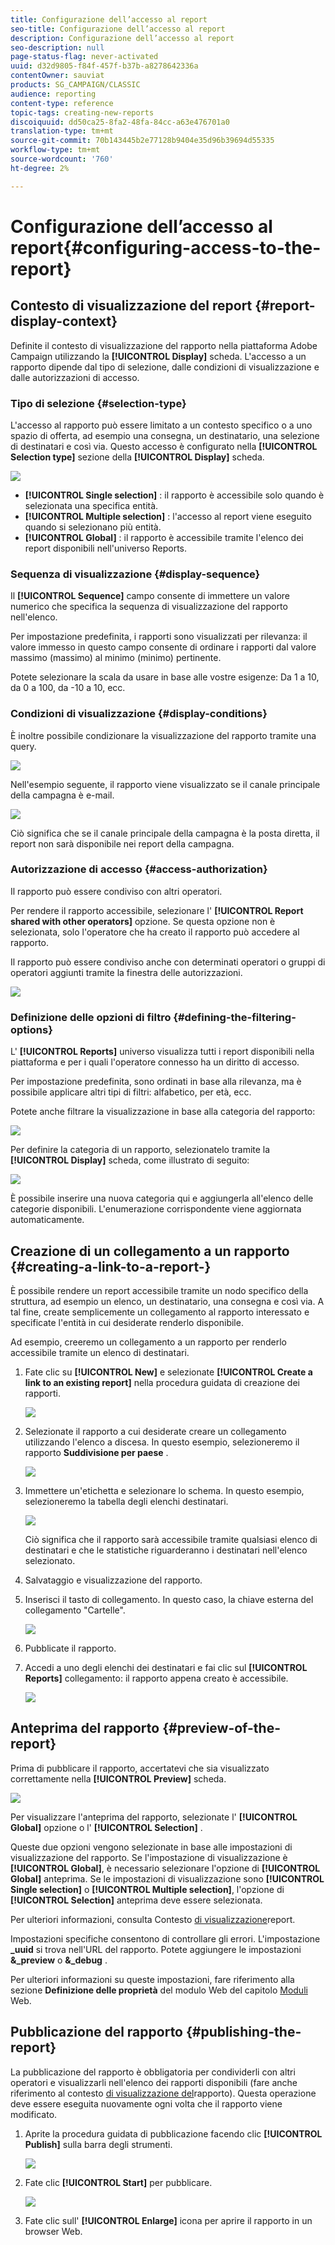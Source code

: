```yaml
---
title: Configurazione dell’accesso al report
seo-title: Configurazione dell’accesso al report
description: Configurazione dell’accesso al report
seo-description: null
page-status-flag: never-activated
uuid: d32d9805-f84f-457f-b37b-a8278642336a
contentOwner: sauviat
products: SG_CAMPAIGN/CLASSIC
audience: reporting
content-type: reference
topic-tags: creating-new-reports
discoiquuid: dd50ca25-8fa2-48fa-84cc-a63e476701a0
translation-type: tm+mt
source-git-commit: 70b143445b2e77128b9404e35d96b39694d55335
workflow-type: tm+mt
source-wordcount: '760'
ht-degree: 2%

---
```



# Configurazione dell’accesso al report{#configuring-access-to-the-report}

## Contesto di visualizzazione del report {#report-display-context}

Definite il contesto di visualizzazione del rapporto nella piattaforma Adobe Campaign  utilizzando la **[!UICONTROL Display]** scheda. L&#39;accesso a un rapporto dipende dal tipo di selezione, dalle condizioni di visualizzazione e dalle autorizzazioni di accesso.

### Tipo di selezione {#selection-type}

L&#39;accesso al rapporto può essere limitato a un contesto specifico o a uno spazio di offerta, ad esempio una consegna, un destinatario, una selezione di destinatari e così via. Questo accesso è configurato nella **[!UICONTROL Selection type]** sezione della **[!UICONTROL Display]** scheda.

![](assets/s_ncs_advuser_report_visibility_4.png)

* **[!UICONTROL Single selection]** : il rapporto è accessibile solo quando è selezionata una specifica entità.
* **[!UICONTROL Multiple selection]** : l&#39;accesso al report viene eseguito quando si selezionano più entità.
* **[!UICONTROL Global]** : il rapporto è accessibile tramite l&#39;elenco dei report disponibili nell&#39;universo Reports.

### Sequenza di visualizzazione {#display-sequence}

Il **[!UICONTROL Sequence]** campo consente di immettere un valore numerico che specifica la sequenza di visualizzazione del rapporto nell&#39;elenco.

Per impostazione predefinita, i rapporti sono visualizzati per rilevanza: il valore immesso in questo campo consente di ordinare i rapporti dal valore massimo (massimo) al minimo (minimo) pertinente.

Potete selezionare la scala da usare in base alle vostre esigenze: Da 1 a 10, da 0 a 100, da -10 a 10, ecc.

### Condizioni di visualizzazione {#display-conditions}

È inoltre possibile condizionare la visualizzazione del rapporto tramite una query.

![](assets/s_ncs_advuser_report_visibility_5.png)

Nell&#39;esempio seguente, il rapporto viene visualizzato se il canale principale della campagna è e-mail.

![](assets/s_ncs_advuser_report_visibility_6.png)

Ciò significa che se il canale principale della campagna è la posta diretta, il report non sarà disponibile nei report della campagna.

### Autorizzazione di accesso {#access-authorization}

Il rapporto può essere condiviso con altri operatori.

Per rendere il rapporto accessibile, selezionare l&#39; **[!UICONTROL Report shared with other operators]** opzione. Se questa opzione non è selezionata, solo l&#39;operatore che ha creato il rapporto può accedere al rapporto.

Il rapporto può essere condiviso anche con determinati operatori o gruppi di operatori aggiunti tramite la finestra delle autorizzazioni.

![](assets/s_ncs_advuser_report_visibility_8.png)

### Definizione delle opzioni di filtro {#defining-the-filtering-options}

L&#39; **[!UICONTROL Reports]** universo visualizza tutti i report disponibili nella piattaforma e per i quali l&#39;operatore connesso ha un diritto di accesso.

Per impostazione predefinita, sono ordinati in base alla rilevanza, ma è possibile applicare altri tipi di filtri: alfabetico, per età, ecc.

Potete anche filtrare la visualizzazione in base alla categoria del rapporto:

![](assets/report_ovv_select_type.png)

Per definire la categoria di un rapporto, selezionatelo tramite la **[!UICONTROL Display]** scheda, come illustrato di seguito:

![](assets/report_select_category.png)

È possibile inserire una nuova categoria qui e aggiungerla all&#39;elenco delle categorie disponibili. L&#39;enumerazione corrispondente viene aggiornata automaticamente.

## Creazione di un collegamento a un rapporto {#creating-a-link-to-a-report-}

È possibile rendere un report accessibile tramite un nodo specifico della struttura, ad esempio un elenco, un destinatario, una consegna e così via. A tal fine, create semplicemente un collegamento al rapporto interessato e specificate l&#39;entità in cui desiderate renderlo disponibile.

Ad esempio, creeremo un collegamento a un rapporto per renderlo accessibile tramite un elenco di destinatari.

1. Fate clic su **[!UICONTROL New]** e selezionate **[!UICONTROL Create a link to an existing report]** nella procedura guidata di creazione dei rapporti.

   ![](assets/s_ncs_advuser_report_wizard_link_01.png)

1. Selezionate il rapporto a cui desiderate creare un collegamento utilizzando l&#39;elenco a discesa. In questo esempio, selezioneremo il rapporto **Suddivisione per paese** .

   ![](assets/s_ncs_advuser_report_wizard_link_02.png)

1. Immettere un&#39;etichetta e selezionare lo schema. In questo esempio, selezioneremo la tabella degli elenchi destinatari.

   ![](assets/s_ncs_advuser_report_wizard_link_03.png)

   Ciò significa che il rapporto sarà accessibile tramite qualsiasi elenco di destinatari e che le statistiche riguarderanno i destinatari nell&#39;elenco selezionato.

1. Salvataggio e visualizzazione del rapporto.
1. Inserisci il tasto di collegamento. In questo caso, la chiave esterna del collegamento &quot;Cartelle&quot;.

   ![](assets/s_ncs_advuser_report_wizard_link_04.png)

1. Pubblicate il rapporto.
1. Accedi a uno degli elenchi dei destinatari e fai clic sul **[!UICONTROL Reports]** collegamento: il rapporto appena creato è accessibile.

   ![](assets/s_ncs_advuser_report_wizard_link_05.png)

## Anteprima del rapporto {#preview-of-the-report}

Prima di pubblicare il rapporto, accertatevi che sia visualizzato correttamente nella **[!UICONTROL Preview]** scheda.

![](assets/s_ncs_advuser_report_preview_01.png)

Per visualizzare l&#39;anteprima del rapporto, selezionate l&#39; **[!UICONTROL Global]** opzione o l&#39; **[!UICONTROL Selection]** .

Queste due opzioni vengono selezionate in base alle impostazioni di visualizzazione del rapporto. Se l&#39;impostazione di visualizzazione è **[!UICONTROL Global]**, è necessario selezionare l&#39;opzione di **[!UICONTROL Global]** anteprima. Se le impostazioni di visualizzazione sono **[!UICONTROL Single selection]** o **[!UICONTROL Multiple selection]**, l&#39;opzione di **[!UICONTROL Selection]** anteprima deve essere selezionata.

Per ulteriori informazioni, consulta Contesto [di visualizzazione](#report-display-context)report.

Impostazioni specifiche consentono di controllare gli errori. L&#39;impostazione **_uuid** si trova nell&#39;URL del rapporto. Potete aggiungere le impostazioni **&amp;_preview** o **&amp;_debug** .

Per ulteriori informazioni su queste impostazioni, fare riferimento alla sezione **Definizione delle proprietà** del modulo Web del capitolo [Moduli](../../web/using/about-web-forms.md) Web.

## Pubblicazione del rapporto {#publishing-the-report}

La pubblicazione del rapporto è obbligatoria per condividerli con altri operatori e visualizzarli nell&#39;elenco dei rapporti disponibili (fare anche riferimento al contesto [di visualizzazione del](#report-display-context)rapporto). Questa operazione deve essere eseguita nuovamente ogni volta che il rapporto viene modificato.

1. Aprite la procedura guidata di pubblicazione facendo clic **[!UICONTROL Publish]** sulla barra degli strumenti.

   ![](assets/s_ncs_advuser_report_publish_01.png)

1. Fate clic **[!UICONTROL Start]** per pubblicare.

   ![](assets/s_ncs_advuser_report_publish_02.png)

1. Fate clic sull&#39; **[!UICONTROL Enlarge]** icona per aprire il rapporto in un browser Web.


